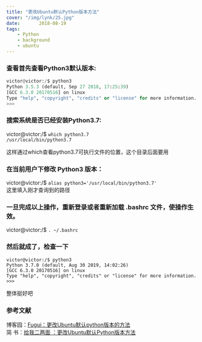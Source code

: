 ```yaml
---
title: "更改Ubuntu默认Python版本方法"
cover: "/img/lynk/25.jpg"
date:       2018-08-19
tags:
	- Python
	- background
	- ubuntu
---
```













### 查看首先查看Python3默认版本:
```python
victor@victor:/$ python3
Python 3.5.3 (default, Sep 27 2018, 17:25:39) 
[GCC 6.3.0 20170516] on linux
Type "help", "copyright", "credits" or "license" for more information.
>>> 
```
### 搜索系统是否已经安装Python3.7:   

victor@victor:/$ `which python3.7`  
`/usr/local/bin/python3.7`  

这样通过which查看python3.7可执行文件的位置，这个目录后面要用

### 在当前用户下修改 Python3 版本：
victor@victor:/$ `alias python3='/usr/local/bin/python3.7'`     
这里填入刚才查询到的路径  
### 一旦完成以上操作，重新登录或者重新加载 .bashrc 文件，使操作生效。  
victor@victor:/$ `. ~/.bashrc`
### 然后就成了，检查一下
```
victor@victor:/$ python3
Python 3.7.0 (default, Aug 30 2019, 14:02:26) 
[GCC 6.3.0 20170516] on linux
Type "help", "copyright", "credits" or "license" for more information.
>>> 
```   
整体挺好吧

### 参考文献
博客园：[Fugui：更改Ubuntu默认python版本的方法](https://www.cnblogs.com/yifugui/p/8649864.html)   
简  书：[给我二两面
：更改Ubuntu默认Python版本方法](https://www.jianshu.com/p/9d3033d1b26f)